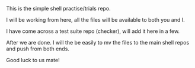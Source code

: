 This is the simple shell practise/trials repo.

I will be working from here, all the files will be available to both you and I.

I have come across a test suite repo (checker), will add it here in a few.

After we are done. I will the be easily to mv the files to the main shell repos and push from both ends.

Good luck to us mate!

